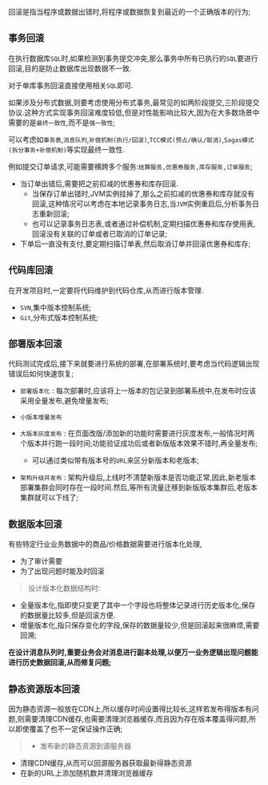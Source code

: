 回滚是指当程序或数据出错时,将程序或数据恢复到最近的一个正确版本的行为;

## `事务回滚`

在执行数据库`SQL`时,如果检测到事务提交冲突,那么事务中所有已执行的`SQL`要进行回滚,目的是防止数据库出现数据不一致.

对于单库事务回滚直接使用相关`SQL`即可.

如果涉及分布式数据,则要考虑使用分布式事务,最常见的如两阶段提交,三阶段提交协议.这种方式实现事务回滚难度较低,但是对性能影响比较大,因为在大多数场景中需要的是`最终一致性`,而不是`强一致性`;

可以考虑如`事务表`,`消息队列`,`补偿机制(执行/回滚)`,`TCC模式(预占/确认/取消)`,`Sagas模式(拆分事务+补偿机制)`等实现最终一致性.

例如提交订单请求,可能需要横跨多个服务:`结算服务,优惠券服务,库存服务,订单服务`;
+ 当订单出错后,需要把之前扣减的优惠券和库存回滚.
  + 当保存订单出错时,JVM实例挂掉了,那么之前扣减的优惠券和库存就没有回滚,这种情况可以考虑在本地记录事务日志,当`JVM`实例重启后,分析事务日志重新回滚;
  + 也可以记录事务日志表,或者通过补偿机制,定期扫描优惠券和库存使用表,回滚没有关联的订单或者已取消的订单记录;
+ 下单后一直没有支付,要定期扫描订单表,然后取消订单并回滚优惠券和库存;

## `代码库回滚`

在开发项目时,一定要将代码维护到代码仓库,从而进行版本管理.
+ `SVN`,集中版本控制系统;
+ `Git`,分布式版本控制系统;

## `部署版本回滚`

代码测试完成后,接下来就要进行系统的部署,在部署系统时,要考虑当代码逻辑出现错误后如何快速恢复;

+ `部署版本化` : 每次部署时,应该将上一版本的包记录到部署系统中,在发布时应该采用全量发布,避免增量发布;

+ `小版本增量发布`

+ `大版本灰度发布` : 在页面改版/添加新的功能时需要进行灰度发布,一般情况时两个版本并行跑一段时间;功能验证成功后或者新版版本效果不错时,再全量发布;
  + 可以通过类似带有版本号的`URL`来区分新版本和老版本;

+ `架构升级并发布` : 架构升级后,上线时不清楚新版本是否功能正常,因此,新老版本部署集群会同时存在一段时间.然后,等所有流量迁移到新版版本集群后,老版本集群就可以下线了;

## `数据版本回滚`

有些特定行业业务数据中的商品/价格数据需要进行版本化处理,
+ 为了审计需要
+ 为了出现问题时能及时回滚

>设计版本化数据结构时:
+ 全量版本化,指即使只变更了其中一个字段也将整体记录进行历史版本化,保存的数据量比较多,但是回滚方便.
+ 增量版本化,指只保存变化的字段,保存的数据量较少,但是回滚起来很麻烦,需要回溯;

**在设计消息队列时,重要业务会对消息进行副本处理,以便万一业务逻辑出现问题能进行历史数据回滚,从而修复问题;**

## `静态资源版本回滚`

因为静态资源一般放在CDN上,所以缓存时间设置得比较长,这样若发布得版本有问题,则需要清理CDN缓存,也需要清理浏览器缓存,而且因为存在版本覆盖得问题,所以即使覆盖了也不一定保证操作正确;

>+ 发布新的静态资源到源服务器
+ 清理CDN缓存,从而可以回源服务器获取最新得静态资源
+ 在新的URL上添加随机数并清理浏览器缓存

